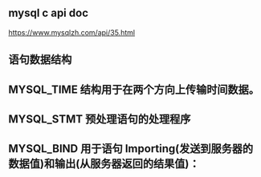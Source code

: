## mysql c api doc 

https://www.mysqlzh.com/api/35.html

## 语句数据结构

## MYSQL_TIME   结构用于在两个方向上传输时间数据。

## MYSQL_STMT 预处理语句的处理程序

## MYSQL_BIND 用于语句 Importing(发送到服务器的数据值)和输出(从服务器返回的结果值)：
